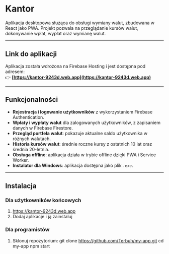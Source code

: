 # Kantor

Aplikacja desktopowa służąca do obsługi wymiany walut, zbudowana w React jako PWA. Projekt pozwala na przeglądanie kursów walut, dokonywanie wpłat, wypłat oraz wymianę walut.

---

## Link do aplikacji

Aplikacja została wdrożona na Firebase Hosting i jest dostępna pod adresem:  
👉 **[https://kantor-9243d.web.app](https://kantor-9243d.web.app)**

---

## Funkcjonalności

- **Rejestracja i logowanie użytkowników** z wykorzystaniem Firebase Authentication.
- **Wpłaty i wypłaty walut** dla zalogowanych użytkowników, z zapisaniem danych w Firebase Firestore.
- **Przegląd portfela walut**: pokazuje aktualne saldo użytkownika w różnych walutach.
- **Historia kursów walut**: średnie roczne kursy z ostatnich 10 lat oraz średnia 20-letnia.
- **Obsługa offline**: aplikacja działa w trybie offline dzięki PWA i Service Worker.
- **Instalator dla Windows**: aplikacja dostępna jako plik `.exe`.

---

## Instalacja

### **Dla użytkowników końcowych**

1. https://kantor-9243d.web.app
2. Dodaj aplikacje i ją zainstaluj

### **Dla programistów**

1. Sklonuj repozytorium:
   git clone https://github.com/Terbuh/my-app.git
   cd my-app
   npm start
